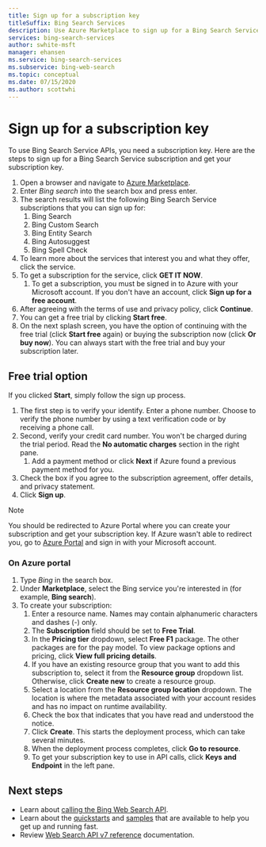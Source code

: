 ```yaml
---
title: Sign up for a subscription key
titleSuffix: Bing Search Services
description: Use Azure Marketplace to sign up for a Bing Search Service subscription and get your subscription key.
services: bing-search-services
author: swhite-msft
manager: ehansen
ms.service: bing-search-services
ms.subservice: bing-web-search
ms.topic: conceptual
ms.date: 07/15/2020
ms.author: scottwhi
---
```


# Sign up for a subscription key

To use Bing Search Service APIs, you need a subscription key. Here are the steps to sign up for a Bing Search Service subscription and get your subscription key.

1. Open a browser and navigate to <a href="https://azuremarketplace.microsoft.com/en-us/marketplace/" target="_blank">Azure Marketplace</a>.
1. Enter *Bing search* into the search box and press enter.
1. The search results will list the following Bing Search Service subscriptions that you can sign up for:  
   1. Bing Search
   1. Bing Custom Search
   1. Bing Entity Search
   1. Bing Autosuggest
   1. Bing Spell Check  
1. To learn more about the services that interest you and what they offer, click the service.
1. To get a subscription for the service, click **GET IT NOW**.  
   1. To get a subscription, you must be signed in to Azure with your Microsoft account. If you don't have an account, click **Sign up for a free account**.  
1. After agreeing with the terms of use and privacy policy, click **Continue**.
1. You can get a free trial by clicking **Start free**.
1. On the next splash screen, you have the option of continuing with the free trial (click **Start free** again) or buying the subscription now (click **Or buy now**). You can always start with the free trial and buy your subscription later.

## Free trial option

If you clicked **Start**, simply follow the sign up process.

1. The first step is to verify your identify. Enter a phone number. Choose to verify the phone number by using a text verification code or by receiving a phone call.
1. Second, verify your credit card number. You won't be charged during the trial period. Read the **No automatic charges** section in the right pane.  
   1. Add a payment method or click **Next** if Azure found a previous payment method for you.  
1. Check the box if you agree to the subscription agreement, offer details, and privacy statement.
1. Click **Sign up**.

> [!NOTE]
> You should be redirected to Azure Portal where you can create your subscription and get your subscription key. If Azure wasn't able to redirect you, go to <a href="https://portal.azure.com" target="_blank">Azure Portal</a> and sign in with your Microsoft account.

 
### On Azure portal

1. Type *Bing* in the search box.
1. Under **Marketplace**, select the Bing service you're interested in (for example, **Bing search**).
1. To create your subscription:  
   1. Enter a resource name. Names may contain alphanumeric characters and dashes (-) only. 
   1. The **Subscription** field should be set to **Free Trial**.
   1. In the **Pricing tier** dropdown, select **Free F1** package. The other packages are for the pay model. To view package options and pricing, click **View full pricing details**.
   1. If you have an existing resource group that you want to add this subscription to, select it from the **Resource group** dropdown list. Otherwise, click **Create new** to create a resource group.
   1. Select a location from the **Resource group location** dropdown. The location is where the metadata associated with your account resides and has no impact on runtime availability.
   1. Check the box that indicates that you have read and understood the notice.
   1. Click **Create**. This starts the deployment process, which can take several minutes.
   1. When the deployment process completes, click **Go to resource**.
   1. To get your subscription key to use in API calls, click **Keys and Endpoint** in the left pane.  


## Next steps

- Learn about [calling the Bing Web Search API](search-the-web.md).
- Learn about the [quickstarts](quickstarts/quickstarts.md) and [samples](samples.md) that are available to help you get up and running fast.
- Review [Web Search API v7 reference](reference/endpoints.md) documentation.  

